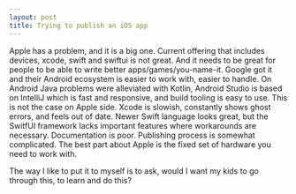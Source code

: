 ```yaml
---
layout: post
title: Trying to publish an iOS app
---
```


Apple has a problem, and it is a big one. 
Current offering that includes devices, xcode, swift and swiftui is not great.
And it needs to be great for people to be able to write better apps/games/you-name-it.
Google got it and their Android ecosystem is easier to work with, easier to handle. 
On Android Java problems were alleviated with Kotlin, Android Studio is based on 
IntelliJ which is fast and responsive, and build tooling is easy to use. This is 
not the case on Apple side. Xcode is slowish, constantly shows ghost errors, and feels 
out of date. Newer Swift language looks great, but the SwitfUI framework lacks 
important features where workarounds are necessary. Documentation is poor.
Publishing process is somewhat complicated. The best part about Apple is the fixed set
of hardware you need to work with.

The way I like to put it to myself is to ask, would I want my kids to go through 
this, to learn and do this? 
